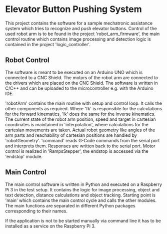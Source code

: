 # Elevator Button Pushing System
This project contains the software for a sample mechatronic assistance system which tries to recognize and push elevator buttons.
Control of the used robot arm is to be found in the project 'robot_arm_firmware', the main control routine which contains image processing and detection logic is
contained in the project 'logic_controller'.

## Robot Control
The software is meant to be executed on an Arduino UNO which is connected to a CNC Shield.
The motors of the robot arm are connected to the drivers which are placed on the CNC Shield.
The software is written in C/C++ and can be uploaded to the microcontroller e.g. with the Arduino IDE.

'robotArm' contains the main routine with setup and control loop. It calls the other components as required.
Where 'fk' is responsible for the calculations for the forward kinematics, 'ik' does the same for the inverse kinematics.
The current state of the robot arm position, speed and target in cartesian coordinates is maintained in 'interpolation', where calculations for the cartesian movements are taken. 
Actual robot geometry like angles of the arm parts and reachability of cartesian positions are handled by 'robotGeometry'.
'command' reads G-Code commands from the serial port and interprets them. Responses are written back to the serial port.
Motor control is realized in 'RampsStepper', the endstop is accessed via the 'endstop' module.

## Main Control
The main control software is written in Python and executed on a Raspberry Pi 3 in the test setup.
It contains the logic for image processing, object and text detection, distance calculations and object tracking.
Starting point is 'main' which contains the main control cycle and calls the other modules.
The main functions are separated in different Python packages corresponding to their names.

If the application is not to be started manually via command line it has to be installed as a service on the Raspberry Pi 3.